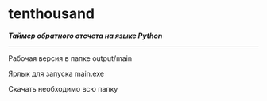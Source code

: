 # tenthousand
___Таймер обратного отсчета на языке Python___
____
Рабочая версия в папке output/main

Ярлык для запуска main.exe 

Скачать необходимо всю папку
